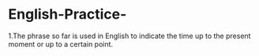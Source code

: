 # English-Practice-
1.The phrase so far is used in English to indicate the time up to the present moment or up to a certain point. 
